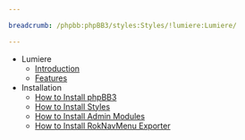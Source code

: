 ```yaml
---

breadcrumb: /phpbb:phpBB3/styles:Styles/!lumiere:Lumiere/

---
```


* Lumiere
	* [Introduction](index.md#introduction)
	* [Features](index.md#features)
* Installation
	* [How to Install phpBB3](../../start/install.md)
	* [How to Install Styles](../../start/styles.md)
	* [How to Install Admin Modules](../../start/styles.md#installing-administrative-modules)
	* [How to Install RokNavMenu Exporter](../../modules/roknavmenu.md)